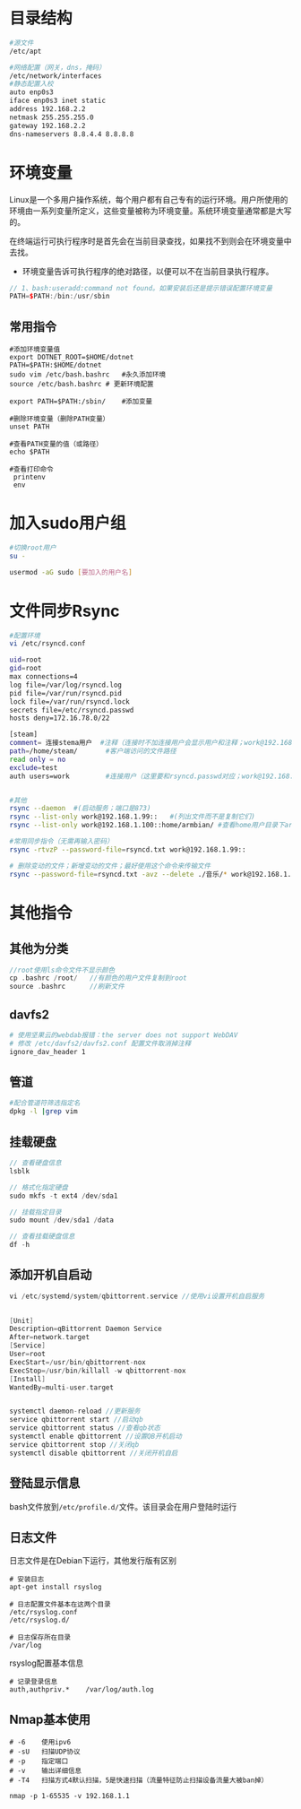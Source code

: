 # 目录结构

```bash
#源文件
/etc/apt

#网络配置（网关，dns，掩码）
/etc/network/interfaces
#静态配置入校
auto enp0s3
iface enp0s3 inet static
address 192.168.2.2
netmask 255.255.255.0
gateway 192.168.2.2
dns-nameservers 8.8.4.4 8.8.8.8
```

# 环境变量

Linux是一个多用户操作系统，每个用户都有自己专有的运行环境。用户所使用的环境由一系列变量所定义，这些变量被称为环境变量。系统环境变量通常都是大写的。

在终端运行可执行程序时是首先会在当前目录查找，如果找不到则会在环境变量中去找。

*   环境变量告诉可执行程序的绝对路径，以便可以不在当前目录执行程序。

```C++
// 1、bash:useradd:command not found。如果安装后还是提示错误配置环境变量
PATH=$PATH:/bin:/usr/sbin
```

## 常用指令

```shell
#添加环境变量值
export DOTNET_ROOT=$HOME/dotnet
PATH=$PATH:$HOME/dotnet
sudo vim /etc/bash.bashrc   #永久添加环境 
source /etc/bash.bashrc # 更新环境配置

export PATH=$PATH:/sbin/    #添加变量

#删除环境变量（删除PATH变量）
unset PATH

#查看PATH变量的值（或路径）
echo $PATH

#查看打印命令
 printenv
 env
```

# 加入sudo用户组

```bash
#切换root用户
su -

usermod -aG sudo [要加入的用户名]
```

# 文件同步Rsync

```bash
#配置环境
vi /etc/rsyncd.conf

uid=root
gid=root
max connections=4
log file=/var/log/rsyncd.log
pid file=/var/run/rsyncd.pid
lock file=/var/run/rsyncd.lock
secrets file=/etc/rsyncd.passwd
hosts deny=172.16.78.0/22

[steam]
comment= 连接stema用户  #注释（连接时不加连接用户会显示用户和注释；work@192.168.99::）
path=/home/steam/       #客户端访问的文件路径
read only = no
exclude=test
auth users=work         #连接用户（这里要和rsyncd.passwd对应；work@192.168.99）


#其他
rsync --daemon  #(启动服务；端口是873)
rsync --list-only work@192.168.1.99::   #(列出文件而不是复制它们)
rsync --list-only work@192.168.1.100::home/armbian/ #查看home用户目录下armbian文件

#常用同步指令（无需再输入密码）
rsync -rtvzP --password-file=rsyncd.txt work@192.168.1.99::

# 删除变动的文件；新增变动的文件；最好使用这个命令来传输文件
rsync --password-file=rsyncd.txt -avz --delete ./音乐/* work@192.168.1.100::www
```

# 其他指令

## 其他为分类
```C++
//root使用ls命令文件不显示颜色
cp .bashrc /root/	//有颜色的用户文件复制到root
source .bashrc		//刷新文件
```

## davfs2

```bash
# 使用坚果云的webdab报错：the server does not support WebDAV
# 修改 /etc/davfs2/davfs2.conf 配置文件取消掉注释
ignore_dav_header 1
```

## 管道

```bash
#配合管道符筛选指定名
dpkg -l |grep vim
```

## 挂载硬盘

```C++
// 查看硬盘信息
lsblk

// 格式化指定硬盘
sudo mkfs -t ext4 /dev/sda1

// 挂载指定目录
sudo mount /dev/sda1 /data

// 查看挂载硬盘信息
df -h
```

## 添加开机自启动

```C++
vi /etc/systemd/system/qbittorrent.service //使用vi设置开机自启服务

  
[Unit]
Description=qBittorrent Daemon Service
After=network.target
[Service]
User=root
ExecStart=/usr/bin/qbittorrent-nox
ExecStop=/usr/bin/killall -w qbittorrent-nox
[Install]
WantedBy=multi-user.target


systemctl daemon-reload //更新服务
service qbittorrent start //启动qb
service qbittorrent status //查看qb状态
systemctl enable qbittorrent //设置QB开机启动
service qbittorrent stop //关闭qb
systemctl disable qbittorrent //关闭开机自启
```


## 登陆显示信息
bash文件放到`/etc/profile.d/`文件。该目录会在用户登陆时运行


## 日志文件
日志文件是在Debian下运行，其他发行版有区别
```shell
# 安装日志
apt-get install rsyslog

# 日志配置文件基本在这两个目录
/etc/rsyslog.conf
/etc/rsyslog.d/

# 日志保存所在目录
/var/log

```
rsyslog配置基本信息
```shell
# 记录登录信息
auth,authpriv.*    /var/log/auth.log
```

## Nmap基本使用
```shell
# -6    使用ipv6
# -sU   扫描UDP协议
# -p    指定端口
# -v    输出详细信息
# -T4   扫描方式4默认扫描，5是快速扫描（流量特征防止扫描设备流量大被ban掉）

nmap -p 1-65535 -v 192.168.1.1
```